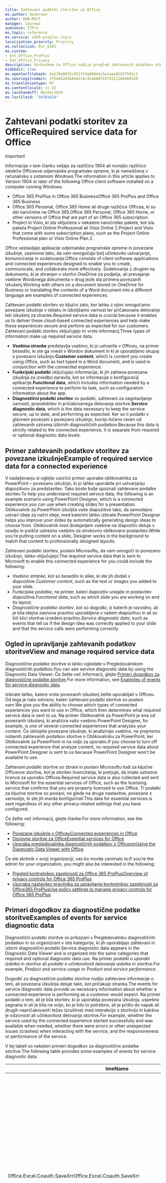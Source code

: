 ```yaml
---
title: Zahtevani podatki storitev za Office
ms.author: danbrown
author: DHB-MSFT
manager: laurawi
audience: ITPro
ms.topic: reference
ms.service: o365-proplus-itpro
localization_priority: Priority
ms.collection: Ent_O365
ms.custom:
- Ent_Office_ProPlus
- Ent_Office_Privacy
description: Skrbnikom za Office nudijo pregled zahtevanih podatkov storitve, ki so zbrani o povezanih izkušnjah v Officeu.
hideEdit: true
ms.openlocfilehash: 9a276e00f5c852ffda00844c5e1aaa9187f581c3
ms.sourcegitcommit: 3f5de6281b8e92c6c41a800f4374211188460320
ms.translationtype: HT
ms.contentlocale: sl-SI
ms.lasthandoff: 06/04/2019
ms.locfileid: "34701024"
---
```

# <a name="required-service-data-for-office"></a><span data-ttu-id="c7dbb-103">Zahtevani podatki storitev za Office</span><span class="sxs-lookup"><span data-stu-id="c7dbb-103">Required service data for Office</span></span> 

> [!IMPORTANT]
> <span data-ttu-id="c7dbb-104">Informacije v tem članku veljajo za različico 1904 ali novejšo različico sledeče Officeove odjemalske programske opreme, ki je nameščena v računalniku s sistemom Windows:</span><span class="sxs-lookup"><span data-stu-id="c7dbb-104">The information in this article applies to Version 1904 or later of the following Office client software installed on a computer running Windows:</span></span>
> - <span data-ttu-id="c7dbb-105">Office 365 ProPlus in Office 365 Business</span><span class="sxs-lookup"><span data-stu-id="c7dbb-105">Office 365 ProPlus and Office 365 Business</span></span>
> - <span data-ttu-id="c7dbb-106">Office 365 Personal, Office 365 Home ali druge različice Officea, ki so del naročnine na Office 365.</span><span class="sxs-lookup"><span data-stu-id="c7dbb-106">Office 365 Personal, Office 365 Home, or other versions of Office that are part of an Office 365 subscription.</span></span>
> - <span data-ttu-id="c7dbb-107">Project in Visio, ki sta vključena v nekatere naročniške pakete, kot sta paketa Project Online Professional ali Visio Online 2.</span><span class="sxs-lookup"><span data-stu-id="c7dbb-107">Project and Visio that come with some subscription plans, such as the Project Online Professional plan or Visio Online Plan 2.</span></span>

<span data-ttu-id="c7dbb-108">Office sestavljajo aplikacije odjemalske programske opreme in povezane izkušnje, zasnovne tako, da vam omogočajo bolj učinkovito ustvarjanje, komuniciranje in sodelovanje.</span><span class="sxs-lookup"><span data-stu-id="c7dbb-108">Office consists of client software applications and connected experiences designed to enable you to create, communicate, and collaborate more effectively.</span></span> <span data-ttu-id="c7dbb-109">Sodelovanje z drugimi na dokumentu, ki je shranjen v storitvi OneDrive za podjetja, ali prevajanje vsebine Wordovega dokumenta v drug jezik sta primera povezanih izkušenj.</span><span class="sxs-lookup"><span data-stu-id="c7dbb-109">Working with others on a document stored on OneDrive for Business or translating the contents of a Word document into a different language are examples of connected experiences.</span></span>

<span data-ttu-id="c7dbb-110">Zahtevani podatki storitev so ključni zato, ker lahko z njimi omogočamo povezane izkušnje v oblaku in izboljšamo varnost ter pričakovano delovanje teh izkušenj za stranke.</span><span class="sxs-lookup"><span data-stu-id="c7dbb-110">Required service data is crucial because it enables us to deliver these cloud-based connected experiences and help make these experiences secure and perform as expected for our customers.</span></span> <span data-ttu-id="c7dbb-111">Zahtevani podatki storitev vključujejo tri vrste informacij.</span><span class="sxs-lookup"><span data-stu-id="c7dbb-111">Three types of information make up required service data.</span></span>

- <span data-ttu-id="c7dbb-112">**Vsebina stranke** predstavlja vsebino, ki jo ustvarite v Officeu, na primer besedilo, ki ste ga vnesli v Wordov dokument in ki je uporabljeno skupaj s povezano izkušnjo.</span><span class="sxs-lookup"><span data-stu-id="c7dbb-112">**Customer content**, which is content you create using Office, such as text typed in a Word document, and is used in conjunction with the connected experience.</span></span>
- <span data-ttu-id="c7dbb-113">**Funkcijski podatki** vključujejo informacije, ki jih zahteva povezana izkušnja za izvedbo opravila, kot so informacije o konfiguraciji aplikacije.</span><span class="sxs-lookup"><span data-stu-id="c7dbb-113">**Functional data**, which includes information needed by a connected experience to perform its task, such as configuration information about the app.</span></span>
- <span data-ttu-id="c7dbb-114">**Diagnostični podatki storitev** so podatki, zahtevani za zagotavljanje varnosti, posodobitev in pričakovanega delovanja storitve.</span><span class="sxs-lookup"><span data-stu-id="c7dbb-114">**Service diagnostic data**, which is the data necessary to keep the service secure, up to date, and performing as expected.</span></span> <span data-ttu-id="c7dbb-115">Ker so ti podatki v glavnem povezani s povezano izkušnjo, tvorijo ločeno raven od zahtevanih oziroma izbirnih diagnostičnih podatkov.</span><span class="sxs-lookup"><span data-stu-id="c7dbb-115">Because this data is strictly related to the connected experience, it is separate from required or optional diagnostic data levels.</span></span>

## <a name="example-of-required-service-data-for-a-connected-experience"></a><span data-ttu-id="c7dbb-116">Primer zahtevanih podatkov storitev za povezane izkušnje</span><span class="sxs-lookup"><span data-stu-id="c7dbb-116">Example of required service data for a connected experience</span></span>

<span data-ttu-id="c7dbb-117">V nadaljevanju si oglejte vzorčni primer uporabe oblikovalnika za PowerPoint – povezano izkušnjo, ki jo lahko uporabite pri ustvarjanju diapozitivov za predstavitev. Tako boste bolje spoznali zahtevane podatke storitev.</span><span class="sxs-lookup"><span data-stu-id="c7dbb-117">To help you understand required service data, the following is an example scenario using PowerPoint Designer, which is a connected experience you can use when creating slides for a presentation.</span></span> <span data-ttu-id="c7dbb-118">Oblikovalnik za PowerPoint izboljša vaše diapozitive tako, da samodejno ustvari ideje za načrt ideje, med katerimi lahko izbirate.</span><span class="sxs-lookup"><span data-stu-id="c7dbb-118">PowerPoint Designer helps you improve your slides by automatically generating design ideas to choose from.</span></span> <span data-ttu-id="c7dbb-119">Oblikovalnik med dodajanjem vsebine na diapozitiv deluje v ozadju in poišče ustrezno vsebino za strokovno oblikovano postavitev.</span><span class="sxs-lookup"><span data-stu-id="c7dbb-119">While you're putting content on a slide, Designer works in the background to match that content to professionally designed layouts.</span></span>

<span data-ttu-id="c7dbb-120">Zahtevani podatki storitev, poslani Microsoftu, da vam omogoči to povezano izkušnjo, lahko vključujejo:</span><span class="sxs-lookup"><span data-stu-id="c7dbb-120">The required service data that is sent to Microsoft to enable this connected experience for you could include the following:</span></span>

- <span data-ttu-id="c7dbb-121">*Vsebino stranke*, kot so besedilo in slike, ki ste jih dodali v diapozitive.</span><span class="sxs-lookup"><span data-stu-id="c7dbb-121">*Customer content*, such as the text or images you added to your slide.</span></span>
- <span data-ttu-id="c7dbb-122">*Funkcijske podatke*, na primer, kateri diapozitiv urejajte in postavitev diapozitiva.</span><span class="sxs-lookup"><span data-stu-id="c7dbb-122">*Functional data*, such as which slide you are working on and its layout.</span></span>
- <span data-ttu-id="c7dbb-123">*Diagnostične podatke storitev*, kot so dogodki, iz katerih je razvidno, ali je bila idejna zasnova pravilno uporabljena v vašem diapozitivu in ali so bili klici storitve izvedeni pravilno.</span><span class="sxs-lookup"><span data-stu-id="c7dbb-123">*Service diagnostic data*, such as events that tell us if the design idea was correctly applied to your slide and that the service calls were performing correctly.</span></span>

## <a name="view-and-manage-required-service-data"></a><span data-ttu-id="c7dbb-124">Ogled in upravljanje zahtevanih podatkov storitve</span><span class="sxs-lookup"><span data-stu-id="c7dbb-124">View and manage required service data</span></span>

<span data-ttu-id="c7dbb-125">Diagnostične podatke storitve si lahko ogledate s Pregledovalnikom diagnostičnih podatkov.</span><span class="sxs-lookup"><span data-stu-id="c7dbb-125">You can see service diagnostic data by using the Diagnostic Data Viewer.</span></span> <span data-ttu-id="c7dbb-126">Če želite več informacij, glejte [Primeri dogodkov za diagnostične podatke storitve](#examples-of-events-for-service-diagnostic-data).</span><span class="sxs-lookup"><span data-stu-id="c7dbb-126">For more information, see [Examples of events for service diagnostic data](#examples-of-events-for-service-diagnostic-data).</span></span>

<span data-ttu-id="c7dbb-127">Izbirate lahko, katere vrste povezanih izkušenj želite uporabljati v Officeu. Od tega je nato odvisno, kateri zahtevani podatki storitve so poslani nam.</span><span class="sxs-lookup"><span data-stu-id="c7dbb-127">We give you the ability to choose which types of connected experiences you want to use in Office, which then determines what required service data is sent to us.</span></span> <span data-ttu-id="c7dbb-128">Na primer Oblikovalnik za PowerPoint je ena od povezanih izkušenj, ki analizira vašo vsebino.</span><span class="sxs-lookup"><span data-stu-id="c7dbb-128">PowerPoint Designer, for example, is one of several connected experiences that analyzes your content.</span></span> <span data-ttu-id="c7dbb-129">Če izklopite povezane izkušnje, ki analizirajo vsebino, ne prejmemo nobenih zahtevanih podatkov storitve o Oblikovalniku za PowerPoint, ker Oblikovalnik za PowerPoint ni na voljo za uporabo.</span><span class="sxs-lookup"><span data-stu-id="c7dbb-129">If you choose to turn off connected experience that analyze content, no required service data about PowerPoint Designer is sent to us because PowerPoint Designer won’t be available to use.</span></span>

<span data-ttu-id="c7dbb-130">Zahtevani podatki storitve so zbrani in poslani Microsoftu tudi za ključne Officeove storitve, kot je storitev licenciranja, ki potrjuje, da imate ustrezne licence za uporabo Officea.</span><span class="sxs-lookup"><span data-stu-id="c7dbb-130">Required service data is also collected and sent to Microsoft for the essential services of Office, such as the licensing service that confirms that you are properly licensed to use Office.</span></span> <span data-ttu-id="c7dbb-131">Ti podatki za ključne storitve so poslani, ne glede na druge nastavitve, povezane z varnostjo, ki ste jih morda konfigurirali.</span><span class="sxs-lookup"><span data-stu-id="c7dbb-131">This data for essential services is sent regardless of any other privacy-related settings that you have configured.</span></span>

<span data-ttu-id="c7dbb-132">Če želite več informacij, glejte članke:</span><span class="sxs-lookup"><span data-stu-id="c7dbb-132">For more information, see the following:</span></span>

- [<span data-ttu-id="c7dbb-133">Povezane izkušnje v Officeu</span><span class="sxs-lookup"><span data-stu-id="c7dbb-133">Connected experiences in Office</span></span>](connected-experiences.md)
- [<span data-ttu-id="c7dbb-134">Osnovne storitve za Office</span><span class="sxs-lookup"><span data-stu-id="c7dbb-134">Essential services for Office</span></span>](essential-services.md)
- [<span data-ttu-id="c7dbb-135">Uporaba pregledovalnika diagnostičnih podatkov z Officeom</span><span class="sxs-lookup"><span data-stu-id="c7dbb-135">Using the Diagnostic Data Viewer with Office</span></span>](https://support.office.com/article/cf761ce9-d805-4c60-a339-4e07f3182855)

<span data-ttu-id="c7dbb-136">Če ste skrbnik v svoji organizaciji, vas bo morda zanimalo to:</span><span class="sxs-lookup"><span data-stu-id="c7dbb-136">If you’re the admin for your organization, you might also be interested in the following:</span></span>

- [<span data-ttu-id="c7dbb-137">Pregled kontrolnikov zasebnosti za Office 365 ProPlus</span><span class="sxs-lookup"><span data-stu-id="c7dbb-137">Overview of privacy controls for Office 365 ProPlus</span></span>](overview-privacy-controls.md)
- [<span data-ttu-id="c7dbb-138">Uporaba nastavitev pravilnika za upravljanje kontrolnikov zasebnosti za Office365 ProPlus</span><span class="sxs-lookup"><span data-stu-id="c7dbb-138">Use policy settings to manage privacy controls for Office 365 ProPlus</span></span>](manage-privacy-controls.md)

## <a name="examples-of-events-for-service-diagnostic-data"></a><span data-ttu-id="c7dbb-139">Primeri dogodkov za diagnostične podatke storitve</span><span class="sxs-lookup"><span data-stu-id="c7dbb-139">Examples of events for service diagnostic data</span></span>

<span data-ttu-id="c7dbb-140">Diagnostični podatki storitve so prikazani v Pregledovalniku diagnostičnih podatkov in so organizirani v iste kategorije, ki jih uporabljajo zahtevani in izbirni diagnostični podatki.</span><span class="sxs-lookup"><span data-stu-id="c7dbb-140">Service diagnostic data appears in the Diagnostic Data Viewer and is organized into the same categories that required and optional diagnostic data use.</span></span> <span data-ttu-id="c7dbb-141">Na primer *podatki o uporabi izdelka in storitve* ali *podatki o učinkovitosti delovanja izdelka in storitve.*</span><span class="sxs-lookup"><span data-stu-id="c7dbb-141">For example, *Product and service usage* or *Product and service performance.*</span></span>

<span data-ttu-id="c7dbb-142">Dogodki za diagnostične podatke storitve nudijo zahtevane informacije o tem, ali povezana izkušnja deluje tako, kot pričakuje stranka.</span><span class="sxs-lookup"><span data-stu-id="c7dbb-142">The events for service diagnostic data provide us necessary information about whether a connected experience is performing as a customer would expect.</span></span> <span data-ttu-id="c7dbb-143">Na primer podatki o tem, ali je bila storitev, ki jo uporablja povezana izkušnja, uspešno zagnana in ali je bila na voljo, ko je bilo to potrebno, ali je prišlo do napak ali drugih nepričakovanih težav (zrušitve) med interakcijo s storitvijo in kakšna je odzivnost ali učinkovitost delovanja storitve.</span><span class="sxs-lookup"><span data-stu-id="c7dbb-143">For example, whether the service used by the connected experience started successfully and was available when needed, whether there were errors or other unexpected issues (crashes) when interacting with the service, and the responsiveness or performance of the service.</span></span>

<span data-ttu-id="c7dbb-144">V tej tabeli so nekateri primeri dogodkov za diagnostične podatke storitve.</span><span class="sxs-lookup"><span data-stu-id="c7dbb-144">The following table provides some examples of events for service diagnostic data.</span></span>

| <span data-ttu-id="c7dbb-145">**Ime**</span><span class="sxs-lookup"><span data-stu-id="c7dbb-145">**Name**</span></span>      | <span data-ttu-id="c7dbb-146">**Opis**</span><span class="sxs-lookup"><span data-stu-id="c7dbb-146">**Description**</span></span>    |
| ---------- | --------------------- |
| <span data-ttu-id="c7dbb-147">Office.Excel.Coauth.SaveXrr</span><span class="sxs-lookup"><span data-stu-id="c7dbb-147">Office.Excel.Coauth.SaveXrr</span></span>     | <span data-ttu-id="c7dbb-148">Dogodek, sprožen v Excelu ob uporabi storitve za sodelovanje, ki sporoča podrobnosti o posameznih revizijah, zapisanih v dnevnik revizije.</span><span class="sxs-lookup"><span data-stu-id="c7dbb-148">An event triggered in Excel when using the collaboration service that reports details on individual revisions that are written to the revision log.</span></span> <span data-ttu-id="c7dbb-149">To omogoča nadzor zakasnitev in označuje napake v Excelu, ki so povezane s sodelovanjem</span><span class="sxs-lookup"><span data-stu-id="c7dbb-149">This provides latency monitoring and indicates errors in Excel that are related to the collaboration</span></span>  |
| <span data-ttu-id="c7dbb-150">Office.Excel.Coauth.CloseWorkbook</span><span class="sxs-lookup"><span data-stu-id="c7dbb-150">Office.Excel.Coauth.CloseWorkbook</span></span>  | <span data-ttu-id="c7dbb-151">Dogodek, sprožen v Excelu ob uporabi storitve za sodelovanje, ki sporoča, kdaj je delovni zvezek zaprt.</span><span class="sxs-lookup"><span data-stu-id="c7dbb-151">An event triggered in Excel when using the collaboration service that reports when a workbook is closed.</span></span> <span data-ttu-id="c7dbb-152">To je potrebno za določanje morebitnih napak pri vnovičnem nalaganju in samodejnem osveževanju.</span><span class="sxs-lookup"><span data-stu-id="c7dbb-152">This is needed in determining any errors with reload and auto-refresh.</span></span> <span data-ttu-id="c7dbb-153">Omogoča merjenje uspeha za dejavnosti storitve sodelovanja.</span><span class="sxs-lookup"><span data-stu-id="c7dbb-153">It provides success measurement for collaboration service activities.</span></span>   |
| <span data-ttu-id="c7dbb-154">Office.Security.OCX.NonTrustedEncounter</span><span class="sxs-lookup"><span data-stu-id="c7dbb-154">Office.Security.OCX.NonTrustedEncounter</span></span>    | <span data-ttu-id="c7dbb-155">Dogodek, sprožen v Officeovih aplikacijah (vključno z Wordom, Excelom, Outlookom, PowerPointom in Visiom), ko uporabnik s kontrolnikom ActiveX odpre dokument, ki ni vreden zaupanja.</span><span class="sxs-lookup"><span data-stu-id="c7dbb-155">An event triggered in Office applications (including Word, Excel, Outlook, PowerPoint, and Visio) when a user opens an untrusted document with an ActiveX control.</span></span> <span data-ttu-id="c7dbb-156">Uporabljen je za splošno oceno kontrolnikov ActiveX, vdelanih v Officeovih dokumentih, in za omogočanje varnostnih selitev kot odgovor na varnostne dogodke.</span><span class="sxs-lookup"><span data-stu-id="c7dbb-156">It is used to broadly assess use of ActiveX controls embedded in Office documents and to drive security mitigations in response to security incidents.</span></span>  |
| <span data-ttu-id="c7dbb-157">Office.Security.UrlReputation.GetUrlReputation</span><span class="sxs-lookup"><span data-stu-id="c7dbb-157">Office.Security.UrlReputation.GetUrlReputation</span></span> | <span data-ttu-id="c7dbb-158">Dogodek, sprožen v Officeovih aplikacijah (vključno z Wordom, Excelom, PowerPointom, Visiom in Publisherjem), ki spremlja uspešnost ali neuspešnost klicev Varnih povezav.</span><span class="sxs-lookup"><span data-stu-id="c7dbb-158">An event triggered in Office applications (including Word, Excel, PowerPoint, Visio, and Publisher) that tracks the success or failure of Safe Links calls.</span></span> <span data-ttu-id="c7dbb-159">Dogodek je uporabljen za preverjanje, ali storitev Varne povezave pravilno deluje, poleg tega pa tudi za diagnozo morebitnih težav.</span><span class="sxs-lookup"><span data-stu-id="c7dbb-159">It is used to make sure that the Safe Links service is working properly and to diagnose any problems.</span></span>  |
| <span data-ttu-id="c7dbb-160">Office.Voice.VoiceManager.StreamingAudio</span><span class="sxs-lookup"><span data-stu-id="c7dbb-160">Office.Voice.VoiceManager.StreamingAudio</span></span>   | <span data-ttu-id="c7dbb-161">Dogodek, sprožen v Officeovih aplikacijah (vključno z Wordom, Outlookom in PowerPointom), ki nudi informacije o stanju pretakanja zvoka v storitev govora.</span><span class="sxs-lookup"><span data-stu-id="c7dbb-161">An event triggered in Office applications (including Word, Outlook, and PowerPoint) that provides information about the health of audio streaming to the speech service.</span></span> <span data-ttu-id="c7dbb-162">Vsebuje informacije o velikosti pretočenega zvoka in morebitne napake, do katerih morda pride.</span><span class="sxs-lookup"><span data-stu-id="c7dbb-162">It contains information about the size of audio streamed and any errors that may have occurred.</span></span> <span data-ttu-id="c7dbb-163">Te informacije so uporabljene za nadzorovanje stanja storitve in za diagnosticiranje morebitnih težav, ki jih prijavijo stranke.</span><span class="sxs-lookup"><span data-stu-id="c7dbb-163">This information is used to monitor the service health and to diagnose any issues that may have been reported by customers.</span></span> |
